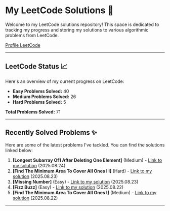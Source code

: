 # My LeetCode Solutions 🚀

Welcome to my LeetCode solutions repository! This space is dedicated to tracking my progress and storing my solutions to various algorithmic problems from LeetCode.

[Profile LeetCode](https://leetcode.com/u/L4yoos/)

---

## LeetCode Status 📈

Here's an overview of my current progress on LeetCode:
    
* **Easy Problems Solved:** 40
* **Medium Problems Solved:** 26
* **Hard Problems Solved:** 5
    
**Total Problems Solved:** 71
    

---

## Recently Solved Problems ✨

Here are some of the latest problems I've tackled. You can find the solutions linked below:
    
1.  **[Longest Subarray Of1 After Deleting One Element]** (Medium) - [Link to my solution](https://github.com/L4yoos/leetcode/blob/main/1493_LongestSubarrayOf1'sAfterDeletingOneElement_Medium/Solution.java) (2025.08.24)
2.  **[Find The Minimum Area To Cover All Ones I I]** (Hard) - [Link to my solution](https://github.com/L4yoos/leetcode/blob/main/3197_FindTheMinimumAreaToCoverAllOnesII_Hard/Solution.java) (2025.08.23)
3.  **[Missing Number]** (Easy) - [Link to my solution](https://github.com/L4yoos/leetcode/blob/main/268_MissingNumber_Easy/Solution.java) (2025.08.23)
4.  **[Fizz Buzz]** (Easy) - [Link to my solution](https://github.com/L4yoos/leetcode/blob/main/412_FizzBuzz_Easy/Solution.java) (2025.08.22)
5.  **[Find The Minimum Area To Cover All Ones I]** (Medium) - [Link to my solution](https://github.com/L4yoos/leetcode/blob/main/3195_FindTheMinimumAreaToCoverAllOnesI_Medium/Solution.java) (2025.08.22)
    
---
